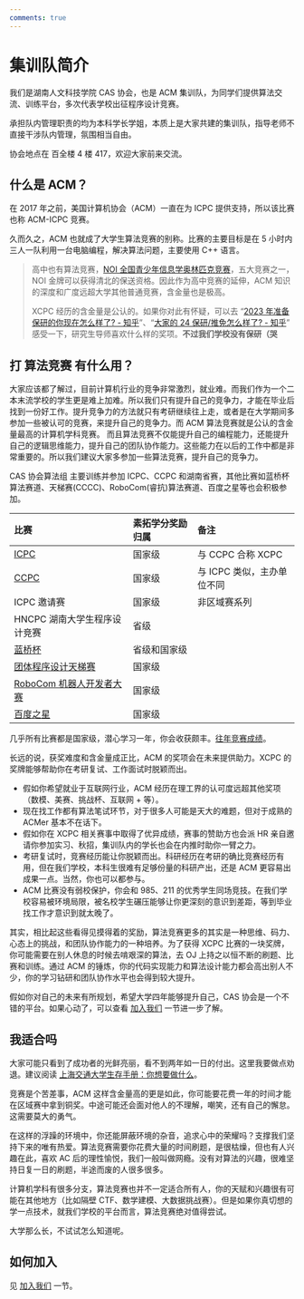 ```yaml
---
comments: true
---
```


# 集训队简介

我们是湖南人文科技学院 CAS 协会，也是 ACM 集训队，为同学们提供算法交流、训练平台，多次代表学校出征程序设计竞赛。

承担队内管理职责的均为本科学长学姐，本质上是大家共建的集训队，指导老师不直接干涉队内管理，氛围相当自由。

协会地点在 百全楼 4 楼 417，欢迎大家前来交流。

## 什么是 ACM？

在 2017 年之前，美国计算机协会（ACM）一直在为 ICPC 提供支持，所以该比赛也称 ACM-ICPC 竞赛。

久而久之，ACM 也就成了大学生算法竞赛的别称。比赛的主要目标是在 5 小时内三人一队利用一台电脑编程，解决算法问题，主要使用 C++ 语言。

> 高中也有算法竞赛，[NOI 全国青少年信息学奥林匹克竞赛](https://www.noi.cn/)，五大竞赛之一，NOI 金牌可以获得清北的保送资格。因此作为高中竞赛的延伸，ACM 知识的深度和广度远超大学其他普通竞赛，含金量也是极高。
>
> XCPC 经历的含金量是公认的。如果你对此有怀疑，可以去 “[2023 年准备保研的你现在怎么样了? - 知乎](https://www.zhihu.com/question/486545254)”、“[大家的 24 保研/推免怎么样了? - 知乎](https://www.zhihu.com/question/537883625)” 感受一下，研究生导师喜欢什么样的奖项。**不过我们学校没有保研（哭**

## 打 算法竞赛 有什么用？

大家应该都了解过，目前计算机行业的竞争非常激烈，就业难。而我们作为一个二本末流学校的学生更是难上加难。所以我们只有提升自己的竞争力，才能在毕业后找到一份好工作。提升竞争力的方法就只有考研继续往上走，或者是在大学期间多参加一些被认可的竞赛，来提升自己的竞争力。而 ACM 算法竞赛就是公认的含金量最高的计算机学科竞赛。
而且算法竞赛不仅能提升自己的编程能力，还能提升自己的逻辑思维能力，提升自己的团队协作能力。这些能力在以后的工作中都是非常重要的。所以我们建议大家多参加一些算法竞赛，提升自己的竞争力。

CAS 协会算法组 主要训练并参加 ICPC、CCPC 和湖南省赛，其他比赛如蓝桥杯算法赛道、天梯赛(CCCC)、RoboCom(睿抗)算法赛道、百度之星等也会积极参加。

| 比赛                                                    | 素拓学分奖励归属 | 备注                       |
| :------------------------------------------------------ | :--------------- | :------------------------- |
| [ICPC](https://icpc.global/)                            | 国家级           | 与 CCPC 合称 XCPC          |
| [CCPC](https://ccpc.io/)                                | 国家级           | 与 ICPC 类似，主办单位不同 |
| ICPC 邀请赛                                             | 国家级           | 非区域赛系列               |
| HNCPC 湖南大学生程序设计竞赛                            | 省级             |                            |
| [蓝桥杯](https://dasai.lanqiao.cn/)                     | 省级和国家级     |                            |
| [团体程序设计天梯赛](https://gplt.patest.cn/regulation) | 国家级           |                            |
| [RoboCom 机器人开发者大赛](https://www.robocom.com.cn/) | 国家级           |                            |
| [百度之星](https://star.baidu.com/)                     | 国家级           |                            |

几乎所有比赛都是国家级，潜心学习一年，你会收获颇丰。[往年竞赛成绩](./history.md)。

长远的说，获奖难度和含金量成正比，ACM 的奖项会在未来提供助力。XCPC 的奖牌能够帮助你在考研复试、工作面试时脱颖而出。

- 假如你希望就业于互联网行业，ACM 经历在理工界的认可度远超其他奖项（数模、美赛、挑战杯、互联网 + 等）。
- 现在找工作都有算法笔试环节，对于很多人可能是天大的难题，但对于成熟的 ACMer 基本不在话下。
- 假如你在 XCPC 相关赛事中取得了优异成绩，赛事的赞助方也会派 HR 亲自邀请你参加实习、秋招，集训队内的学长也会在内推时助你一臂之力。
- 考研复试时，竞赛经历能让你脱颖而出。科研经历在考研的确比竞赛经历有用，但在我们学校，本科生很难有足够份量的科研产出，还是 ACM 更容易出成果一点。当然，你也可以都参与。
- ACM 比赛没有弱校保护，你会和 985、211 的优秀学生同场竞技。在我们学校容易被环境局限，被名校学生碾压能够让你更深刻的意识到差距，等到毕业找工作才意识到就太晚了。

其实，相比起这些看得见摸得着的奖励，算法竞赛更多的其实是一种思维、码力、心态上的挑战，和团队协作能力的一种培养。为了获得 XCPC 比赛的一块奖牌，你可能需要在别人休息的时候去啃艰深的算法，去 OJ 上持之以恒不断的刷题、比赛和训练。通过 ACM 的锤炼，你的代码实现能力和算法设计能力都会高出别人不少，你的学习钻研和团队协作水平也会得到较大提升。

假如你对自己的未来有所规划，希望大学四年能够提升自己，CAS 协会是一个不错的平台。如果心动了，可以查看 [加入我们](./join-us.md) 一节进一步了解。

## 我适合吗

大家可能只看到了成功者的光鲜亮丽，看不到两年如一日的付出。这里我要做点劝退。建议阅读 [上海交通大学生存手册：你想要做什么](https://survivesjtu.gitbook.io/survivesjtumanual/li-zhi-pian/ben-ke-si-nian-yao-zuo-shen-me)。

竞赛是个苦差事，ACM 这样含金量高的更是如此，你可能要花费一年的时间才能在区域赛中拿到铜奖。中途可能还会面对他人的不理解，嘲笑，还有自己的懈怠。这需要莫大的勇气。

在这样的浮躁的环境中，你还能屏蔽环境的杂音，追求心中的荣耀吗？支撑我们坚持下来的唯有热爱。算法竞赛需要你花费大量的时间刷题，是很枯燥，但也有人兴趣在此，喜欢 AC 后的理性愉悦，我们一般叫做网瘾。没有对算法的兴趣，很难坚持日复一日的刷题，半途而废的人很多很多。

计算机学科有很多分支，算法竞赛也并不一定适合所有人，你的天赋和兴趣很有可能在其他地方（比如隔壁 CTF、数学建模、大数据挑战赛）。但是如果你真切想的学一点技术，就我们学校的平台而言，算法竞赛绝对值得尝试。

大学那么长，不试试怎么知道呢。

## 如何加入

见 [加入我们](./join-us.md) 一节。
